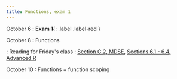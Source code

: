 ```yaml
---
title: Functions, exam 1
---
```


October 6
: **Exam 1**{: .label .label-red }

October 8
: Functions

: Reading for Friday's class
  : [Section C.2, MDSE](https://mdsr-book.github.io/mdsr3e/C-algorithmic.html#simple-example), [Sections 6.1 - 6.4, Advanced R](https://adv-r.hadley.nz/functions.html)

October 10
: Functions + function scoping